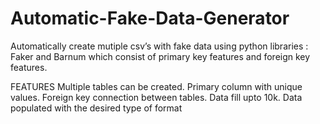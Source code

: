 # Automatic-Fake-Data-Generator
Automatically create mutiple csv’s with fake data using python libraries : Faker and Barnum which consist of primary key features and foreign key features.

FEATURES
Multiple tables can be created.
Primary column with unique values.
Foreign key connection between tables.
Data fill upto 10k.
Data populated with the desired type of format
